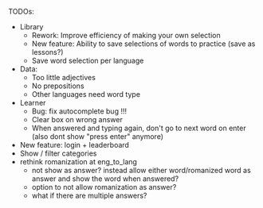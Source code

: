 TODOs:

-   Library
    -   Rework: Improve efficiency of making your own selection
    -   New feature: Ability to save selections of words to practice (save as lessons?)
    -   Save word selection per language
-   Data:
    -   Too little adjectives
    -   No prepositions
    -   Other languages need word type
-   Learner
    -   Bug: fix autocomplete bug !!!
    -   Clear box on wrong answer
    -   When answered and typing again, don't go to next word on enter (also dont show "press enter" anymore)
-   New feature: login + leaderboard
-   Show / filter categories
-   rethink romanization at eng_to_lang
    -   not show as answer? instead allow either word/romanized word as answer and show the word when answered?
    -   option to not allow romanization as answer?
    -   what if there are multiple answers?
